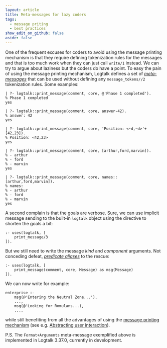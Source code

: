 ```yaml
---
layout: article
title: Meta-messages for lazy coders
tags:
  - message priting
  - best practices
show_edit_on_github: false
aside: false
---
```


One of the frequent excuses for coders to avoid using the message printing
mechanism is that they require defining tokenization rules for the messages
and that is too much work when they can just call `write/1` instead. We can
try to argue about laziness but the coders do have a point. To easy the pain
of using the message printing mechanism, Logtalk defines a set of
[*meta-messages*](https://logtalk.org/manuals/userman/debugging.html#meta-messages)
that can be used without defining any `message_tokens//2` tokenization rules.
Some examples:

```text
| ?- logtalk::print_message(comment, core, @'Phase 1 completed').
% Phase 1 completed
yes

| ?- logtalk::print_message(comment, core, answer-42).
% answer: 42
yes

| ?- logtalk::print_message(comment, core, 'Position: <~d,~d>'+[42,23]).
% Position: <42,23>
yes

| ?- logtalk::print_message(comment, core, [arthur,ford,marvin]).
% - arthur
% - ford
% - marvin
yes

| ?- logtalk::print_message(comment, core, names::[arthur,ford,marvin]).
% names:
% - arthur
% - ford
% - marvin
yes
```

A second complain is that the goals are verbose. Sure, we can use implicit
message sending to the built-in `logtalk` object using the directive to
shorten the goals a bit:

```logtalk
:- uses(logtalk, [
    print_message/3
]).
```

But we still need to write the message *kind* and *component* arguments. Not
conceding defeat, [*predicate aliases*](https://logtalk.org/2020/01/08/object-and-predicate-aliases.html)
to the rescue:

```logtalk
:- uses(logtalk, [
    print_message(comment, core, Message) as msg(Message)
]).
```

We can now write for example:

```logtalk
enterprise :-
    msg(@'Entering the Neutral Zone...'),
    ...,
    msg(@'Looking for Romulans...),
    ....
```

while still benefiting from all the advantages of using the
[message printing mechanism](https://logtalk.org/manuals/userman/printing.html) (see e.g. [Abstracting user interaction](https://logtalk.org/2019/11/14/abstracting-user-interaction.html)).

P.S. The `Format+Arguments` meta-message exemplified above is implemented in
Logtalk 3.37.0, currently in development.
